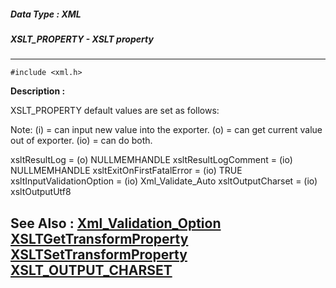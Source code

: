 ##### Data Type : XML
##### XSLT_PROPERTY - XSLT property
---
```
#include <xml.h>
```
**Description :**

XSLT_PROPERTY default values are set as follows:
 
 Note: (i) = can input new value into the exporter.
  (o) = can get current value out of exporter.
  (io) = can do both. 
 
 xsltResultLog   = (o) NULLMEMHANDLE
 xsltResultLogComment  = (io) NULLMEMHANDLE
 xsltExitOnFirstFatalError = (io) TRUE
 xsltInputValidationOption = (io) Xml_Validate_Auto
 xsltOutputCharset  = (io) xsltOutputUtf8

**See Also :**
[Xml_Validation_Option](/reference/Data/Xml_Validation_Option)
[XSLTGetTransformProperty](/reference/Func/XSLTGetTransformProperty)
[XSLTSetTransformProperty](/reference/Func/XSLTSetTransformProperty)
[XSLT_OUTPUT_CHARSET](/reference/Data/XSLT_OUTPUT_CHARSET)
---
